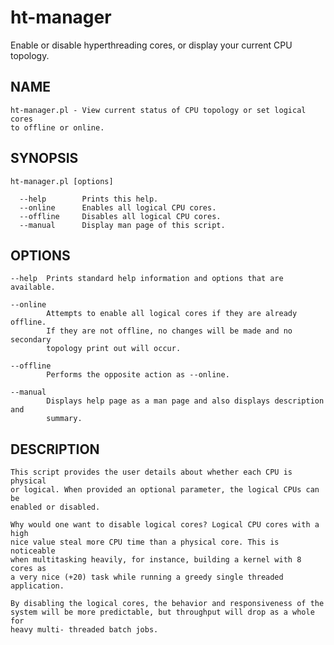 # ht-manager
Enable or disable hyperthreading cores, or display your current CPU topology.

## NAME
    ht-manager.pl - View current status of CPU topology or set logical cores
    to offline or online.

## SYNOPSIS
    ht-manager.pl [options]

      --help        Prints this help.
      --online      Enables all logical CPU cores.
      --offline     Disables all logical CPU cores.
      --manual      Display man page of this script.

## OPTIONS
    --help  Prints standard help information and options that are available.

    --online
            Attempts to enable all logical cores if they are already offline.
            If they are not offline, no changes will be made and no secondary
            topology print out will occur.

    --offline
            Performs the opposite action as --online.

    --manual
            Displays help page as a man page and also displays description and
            summary.

## DESCRIPTION
    This script provides the user details about whether each CPU is physical
    or logical. When provided an optional parameter, the logical CPUs can be
    enabled or disabled.

    Why would one want to disable logical cores? Logical CPU cores with a high
    nice value steal more CPU time than a physical core. This is noticeable
    when multitasking heavily, for instance, building a kernel with 8 cores as
    a very nice (+20) task while running a greedy single threaded application.

    By disabling the logical cores, the behavior and responsiveness of the
    system will be more predictable, but throughput will drop as a whole for
    heavy multi- threaded batch jobs.
